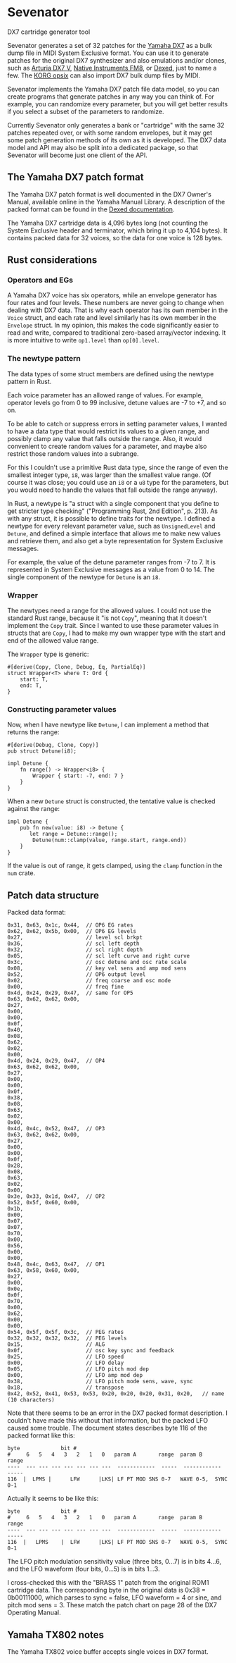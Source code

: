 # Sevenator

DX7 cartridge generator tool

Sevenator generates a set of 32 patches for the [Yamaha DX7](https://www.yamaha.com/en/about/design/synapses/id_009/)
as a bulk dump file in MIDI System Exclusive format. You can use it to generate patches for the
original DX7 synthesizer and also emulations and/or clones, such as
[Arturia DX7 V](https://www.arturia.com/dx7-v/overview),
[Native Instruments FM8](https://www.native-instruments.com/en/products/komplete/synths/fm8/),
or [Dexed](https://asb2m10.github.io/dexed/), just to name a few.
The [KORG opsix](https://www.korg.com/us/products/synthesizers/opsix/) can also
import DX7 bulk dump files by MIDI.

Sevenator implements the Yamaha DX7 patch file data model, so you can create
programs that generate patches in any way you can think of. For example, you
can randomize every parameter, but you will get better results if you select
a subset of the parameters to randomize.

Currently Sevenator only generates a bank or "cartridge" with the same 32 patches
repeated over, or with some random envelopes, but it may get some patch generation
methods of its own as it
is developed. The DX7 data model and API may also be split into a dedicated
package, so that Sevenator will become just one client of the API.

## The Yamaha DX7 patch format

The Yamaha DX7 patch format is well documented in the DX7 Owner's Manual,
available online in the Yamaha Manual Library. A description of the packed format
can be found in the [Dexed documentation](https://github.com/asb2m10/dexed/blob/master/Documentation/sysex-format.txt).

The Yamaha DX7 cartridge data is 4,096 bytes long (not counting the System
Exclusive header and terminator, which bring it up to 4,104 bytes). It contains
packed data for 32 voices, so the data for one voice is 128 bytes.

## Rust considerations

### Operators and EGs

A Yamaha DX7 voice has six operators, while an envelope generator has four rates and
four levels. These numbers are never going to change when dealing with DX7 data.
That is why each operator has its own member in the `Voice` struct, and each rate and
level similarly has its own member in the `Envelope` struct. In my opinion,
this makes the code significantly easier to read and write, compared to traditional
zero-based array/vector indexing. It is more intuitive to write `op1.level` than
`op[0].level`.

### The newtype pattern

The data types of some struct members are defined using the newtype pattern in Rust.

Each voice parameter has an allowed range of values. For example, operator levels
go from 0 to 99 inclusive, detune values are -7 to +7, and so on.

To be able to catch or suppress errors in setting parameter values, I wanted to have
a data type that would restrict its values to a given range, and possibly clamp any
value that falls outside the range. Also, it would convenient to create random values
for a parameter, and maybe also restrict those random values into a subrange.

For this I couldn't use a primitive Rust data type, since the range of even the smallest
integer type, `i8`, was larger than the smallest value range. (Of course it was close;
you could use an `i8` or a `u8` type for the parameters, but you would need to handle
the values that fall outside the range anyway).

In Rust, a newtype is "a struct with a single component that you define to get stricter
type checking" ("Programming Rust, 2nd Edition", p. 213). As with any struct, it is
possible to define traits for the newtype. I defined a newtype for every relevant
parameter value, such as `UnsignedLevel` and `Detune`, and defined a simple interface
that allows me to make new values and retrieve them, and also get a byte representation
for System Exclusive messages.

For example, the value of the detune parameter ranges from -7 to 7. It is represented
in System Exclusive messages as a value from 0 to 14. The single component of the newtype
for `Detune` is an `i8`.

### Wrapper

The newtypes need a range for the allowed values. I could not use the standard Rust
range, because it "is not `Copy`", meaning that it doesn't implement the `Copy` trait.
Since I wanted to use these parameter values in structs that are `Copy`, I had to
make my own wrapper type with the start and end of the allowed value range.

The `Wrapper` type is generic:

    #[derive(Copy, Clone, Debug, Eq, PartialEq)]
    struct Wrapper<T> where T: Ord {
        start: T,
        end: T,
    }

### Constructing parameter values

Now, when I have newtype like `Detune`, I can implement a method that returns the
range:

    #[derive(Debug, Clone, Copy)]
    pub struct Detune(i8);

    impl Detune {
        fn range() -> Wrapper<i8> {
            Wrapper { start: -7, end: 7 }
        }
    }

When a new `Detune` struct is constructed, the tentative value is checked against
the range:

    impl Detune {
        pub fn new(value: i8) -> Detune {
           let range = Detune::range();
            Detune(num::clamp(value, range.start, range.end))
        }
    }

If the value is out of range, it gets clamped, using the `clamp` function in the
`num` crate.


## Patch data structure

Packed data format:

    0x31, 0x63, 0x1c, 0x44,  // OP6 EG rates
    0x62, 0x62, 0x5b, 0x00,  // OP6 EG levels
    0x27,                    // level scl brkpt
    0x36,                    // scl left depth
    0x32,                    // scl right depth
    0x05,                    // scl left curve and right curve
    0x3c,                    // osc detune and osc rate scale
    0x08,                    // key vel sens and amp mod sens
    0x52,                    // OP6 output level
    0x02,                    // freq coarse and osc mode
    0x00,                    // freq fine
    0x4d, 0x24, 0x29, 0x47,  // same for OP5
    0x63, 0x62, 0x62, 0x00,
    0x27,
    0x00,
    0x00,
    0x0f,
    0x40,
    0x08,
    0x62,
    0x02,
    0x00,
    0x4d, 0x24, 0x29, 0x47,  // OP4
    0x63, 0x62, 0x62, 0x00,
    0x27,
    0x00,
    0x00,
    0x0f,
    0x38,
    0x08,
    0x63,
    0x02,
    0x00,
    0x4d, 0x4c, 0x52, 0x47,  // OP3
    0x63, 0x62, 0x62, 0x00,
    0x27,
    0x00,
    0x00,
    0x0f,
    0x28,
    0x08,
    0x63,
    0x02,
    0x00,
    0x3e, 0x33, 0x1d, 0x47,  // OP2
    0x52, 0x5f, 0x60, 0x00,
    0x1b,
    0x00,
    0x07,
    0x07,
    0x70,
    0x00,
    0x56,
    0x00,
    0x00,
    0x48, 0x4c, 0x63, 0x47,  // OP1
    0x63, 0x58, 0x60, 0x00,
    0x27,
    0x00,
    0x0e,
    0x0f,
    0x70,
    0x00,
    0x62,
    0x00,
    0x00,
    0x54, 0x5f, 0x5f, 0x3c,  // PEG rates
    0x32, 0x32, 0x32, 0x32,  // PEG levels
    0x15,                    // ALG
    0x0f,                    // osc key sync and feedback
    0x25,                    // LFO speed
    0x00,                    // LFO delay
    0x05,                    // LFO pitch mod dep
    0x00,                    // LFO amp mod dep
    0x38,                    // LFO pitch mode sens, wave, sync
    0x18,                    // transpose
    0x42, 0x52, 0x41, 0x53, 0x53, 0x20, 0x20, 0x20, 0x31, 0x20,   // name (10 characters)

Note that there seems to be an error in the DX7 packed format description.
I couldn't have made this without that information, but the packed LFO caused
some trouble. The document states describes byte 116 of the packed format like this:

    byte             bit #
    #     6   5   4   3   2   1   0   param A       range  param B       range
    ----  --- --- --- --- --- --- ---  ------------  -----  ------------  -----
    116  |  LPMS |      LFW      |LKS| LF PT MOD SNS 0-7   WAVE 0-5,  SYNC 0-1

Actually it seems to be like this:

    byte             bit #
    #     6   5   4   3   2   1   0   param A       range  param B       range
    ----  --- --- --- --- --- --- ---  ------------  -----  ------------  -----
    116  |   LPMS    |  LFW      |LKS| LF PT MOD SNS 0-7   WAVE 0-5,  SYNC 0-1

The LFO pitch modulation sensitivity value (three bits, 0...7) is in bits 4...6,
and the LFO waveform (four bits, 0...5) is in bits 1...3.

I cross-checked this with the "BRASS 1" patch from the original ROM1 cartridge data.
The corresponding byte in the original data is 0x38 = 0b00111000, which parses to
sync = false, LFO waveform = 4 or sine, and pitch mod sens = 3. These match the
patch chart on page 28 of the DX7 Operating Manual.

## Yamaha TX802 notes

The Yamaha TX802 voice buffer accepts single voices in DX7 format.
